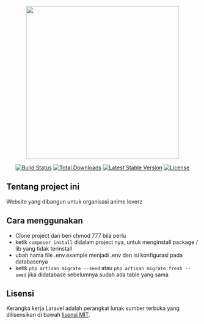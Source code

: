 <p align="center"><a href="https://laravel.com" target="_blank"><img src="https://raw.githubusercontent.com/laravel/art/master/logo-lockup/5%20SVG/2%20CMYK/1%20Full%20Color/laravel-logolockup-cmyk-red.svg" width="400"></a></p>

<p align="center">
<a href="https://travis-ci.org/laravel/framework"><img src="https://travis-ci.org/laravel/framework.svg" alt="Build Status"></a>
<a href="https://packagist.org/packages/laravel/framework"><img src="https://img.shields.io/packagist/dt/laravel/framework" alt="Total Downloads"></a>
<a href="https://packagist.org/packages/laravel/framework"><img src="https://img.shields.io/packagist/v/laravel/framework" alt="Latest Stable Version"></a>
<a href="https://packagist.org/packages/laravel/framework"><img src="https://img.shields.io/packagist/l/laravel/framework" alt="License"></a>
</p>

## Tentang project ini

Website yang dibangun untuk organisasi anime loverz

## Cara menggunakan

- Clone project dan beri chmod 777 bila perlu
- ketik `composer install` didalam project nya, untuk menginstall package / lib yang tidak terinstall
- ubah nama file .env.example menjadi .env dan isi konfigurasi pada databasenya
- ketik `php artisan migrate --seed` atau `php artisan migrate:fresh --seed` jika didatabase sebelumnya sudah ada table yang sama

## Lisensi

Kerangka kerja Laravel adalah perangkat lunak sumber terbuka yang dilisensikan di bawah [lisensi MIT](https://opensource.org/licenses/MIT).
